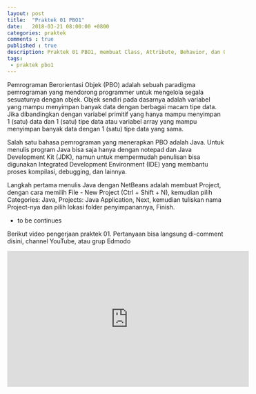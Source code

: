```yaml
---
layout: post
title:  "Praktek 01 PBO1"
date:   2018-03-21 08:00:00 +0800
categories: praktek
comments : true
published : true
description: Praktek 01 PBO1, membuat Class, Attribute, Behavior, dan Object
tags: 
 - praktek pbo1
---
```


Pemrograman Berorientasi Objek (PBO) adalah sebuah paradigma pemrograman yang mendorong programmer untuk mengelola segala sesuatunya dengan objek. Objek sendiri pada dasarnya adalah variabel yang mampu menyimpan banyak data dengan berbagai macam tipe data. Jika dibandingkan dengan variabel primitif yang hanya mampu menyimpan 1 (satu) data dan 1 (satu) tipe data atau variabel array yang mampu menyimpan banyak data dengan 1 (satu) tipe data yang sama.

Salah satu bahasa pemrograman yang menerapkan PBO adalah Java. Untuk menulis program Java bisa saja hanya dengan notepad dan Java Development Kit (JDK), namun untuk mempermudah penulisan bisa digunakan Integrated Development Environment (IDE) yang membantu proses kompilasi, debugging, dan lainnya.

Langkah pertama menulis Java dengan NetBeans adalah membuat Project, dengan cara memilih File - New Project (Ctrl + Shift + N), kemudian pilih Categories: Java, Projects: Java Application, Next, kemudian tuliskan nama Project-nya dan pilih lokasi folder penyimpanannya, Finish.

- to be continues

Berikut video pengerjaan praktek 01. Pertanyaan bisa langsung di-comment disini, channel YouTube, atau grup Edmodo
<iframe width="560" height="315" src="https://www.youtube.com/embed/D0vc76gYHAo" frameborder="0" allow="autoplay; encrypted-media" allowfullscreen></iframe>
